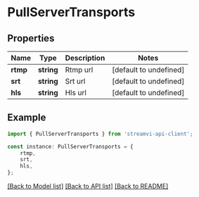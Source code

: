 # PullServerTransports


## Properties

Name | Type | Description | Notes
------------ | ------------- | ------------- | -------------
**rtmp** | **string** | Rtmp url | [default to undefined]
**srt** | **string** | Srt url | [default to undefined]
**hls** | **string** | Hls url | [default to undefined]

## Example

```typescript
import { PullServerTransports } from 'streamvi-api-client';

const instance: PullServerTransports = {
    rtmp,
    srt,
    hls,
};
```

[[Back to Model list]](../README.md#documentation-for-models) [[Back to API list]](../README.md#documentation-for-api-endpoints) [[Back to README]](../README.md)
